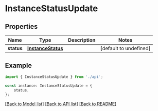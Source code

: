 # InstanceStatusUpdate


## Properties

Name | Type | Description | Notes
------------ | ------------- | ------------- | -------------
**status** | [**InstanceStatus**](InstanceStatus.md) |  | [default to undefined]

## Example

```typescript
import { InstanceStatusUpdate } from './api';

const instance: InstanceStatusUpdate = {
    status,
};
```

[[Back to Model list]](../README.md#documentation-for-models) [[Back to API list]](../README.md#documentation-for-api-endpoints) [[Back to README]](../README.md)
